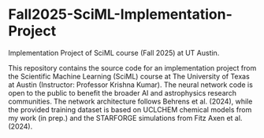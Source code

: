 # Fall2025-SciML-Implementation-Project
Implementation Project of SciML course (Fall 2025) at UT Austin.

This repository contains the source code for an implementation project from the Scientific Machine Learning (SciML) course at The University of Texas at Austin (Instructor: Professor Krishna Kumar). The neural network code is open to the public to benefit the broader AI and astrophysics research communities. The network architecture follows Behrens et al. (2024), while the provided training dataset is based on UCLCHEM chemical models from my work (in prep.) and the STARFORGE simulations from Fitz Axen et al. (2024).
